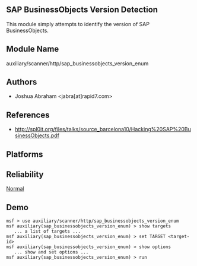 ## SAP BusinessObjects Version Detection

This module simply attempts to identify the version of SAP 
BusinessObjects.


## Module Name
auxiliary/scanner/http/sap_businessobjects_version_enum

## Authors
* Joshua Abraham <jabra[at]rapid7.com>


## References
* http://spl0it.org/files/talks/source_barcelona10/Hacking%20SAP%20BusinessObjects.pdf




## Platforms


## Reliability
[Normal](https://github.com/rapid7/metasploit-framework/wiki/Exploit-Ranking)

## Demo

```
msf > use auxiliary/scanner/http/sap_businessobjects_version_enum
msf auxiliary(sap_businessobjects_version_enum) > show targets
   ... a list of targets ...
msf auxiliary(sap_businessobjects_version_enum) > set TARGET <target-id>
msf auxiliary(sap_businessobjects_version_enum) > show options
   ... show and set options ...
msf auxiliary(sap_businessobjects_version_enum) > run
```
    
    